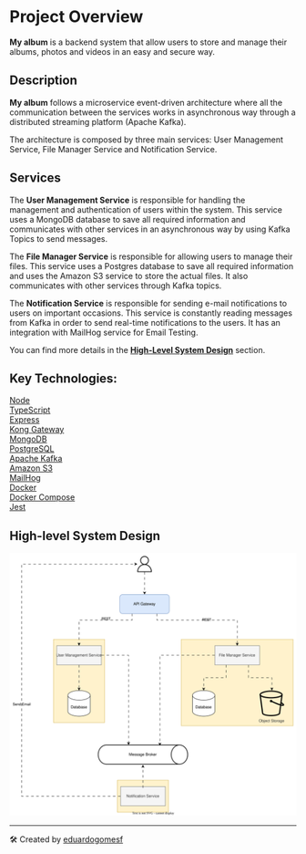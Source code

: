 # Project Overview
**My album** is a backend system that allow users to store and manage their albums, photos and videos in an easy and secure way.

## Description
**My album** follows a microservice event-driven architecture where all the communication between the services works in asynchronous way through a distributed streaming platform (Apache Kafka).

The architecture is composed by three main services: User Management Service, File Manager Service and Notification Service.

## Services
The **User Management Service** is responsible for handling the management and authentication of users within the system. This service uses a MongoDB database to save all required information and communicates with other services in an asynchronous way by using Kafka Topics to send messages.

The **File Manager Service** is responsible for allowing users to manage their files. This service uses a Postgres database to save all required information and uses the Amazon S3 service to store the actual files. It also communicates with other services through Kafka topics.

The **Notification Service** is responsible for sending e-mail notifications to users on important occasions. This service is constantly reading messages from Kafka in order to send real-time notifications to the users. It has an integration with MailHog service for Email Testing.

You can find more details in the **[High-Level System Design](#high-level-system-design)** section.

## Key Technologies:
[Node](https://nodejs.org/en)  
[TypeScript](https://www.typescriptlang.org/)  
[Express](https://expressjs.com/)  
[Kong Gateway](https://docs.konghq.com/gateway/latest/)  
[MongoDB](https://www.mongodb.com/)  
[PostgreSQL](https://www.postgresql.org/)  
[Apache Kafka](https://kafka.apache.org/)  
[Amazon S3](https://aws.amazon.com/s3/?nc2=h_ql_prod_st_s3)  
[MailHog](https://github.com/mailhog/MailHog)  
[Docker](https://www.docker.com/)  
[Docker Compose](https://docs.docker.com/compose/)  
[Jest](https://jestjs.io/pt-BR/)  

## High-level System Design

![System Design](./@docs/high-level-system-design.svg "File Management System")

---
🛠️ Created by [eduardogomesf](https://github.com/eduardogomesf)
